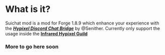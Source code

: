 # What is it?
Suichat mod is a mod for Forge 1.8.9 which enhance your experience with the [***Hypixel Discord Chat Bridge***](https://github.com/Senither/hypixel-discord-chat-bridge) by @Senither. Currently only support the usage inside the [**Infrared Hypixel Guild**](https://discord.gg/irontop)

### More to go here soon
